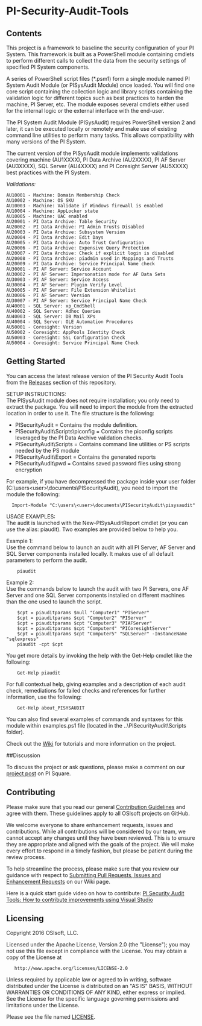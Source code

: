 # PI-Security-Audit-Tools

## Contents
This project is a framework to baseline the security configuration of your PI System. This framework is built as a PowerShell module containing cmdlets to perform different calls to collect the data from the security settings of specified PI System components.
  
A series of PowerShell script files (*.psm1) form a single module named PI System Audit Module (or PISysAudit Module) once loaded. You will find one core script containing the collection logic and library scripts containing the validation logic for different topics such as best practices to harden the machine, PI Server, etc. The module exposes several cmdlets either used for the internal logic or the external interface with the end-user.

The PI System Audit Module (PISysAudit) requires PowerShell version 2 and later, it can be executed locally or remotely and make use of existing command line utilities to perform many tasks. This allows compatibility with many versions of the PI System.  

The current version of the PISysAudit module implements validations covering machine (AU1XXXX), PI Data Archive (AU2XXXX), PI AF Server (AU3XXXX), SQL Server (AU4XXXX) and PI Coresight Server (AU5XXXX) best practices with the PI System.  
 
_Validations:_
```
AU10001 - Machine: Domain Membership Check 
AU10002	- Machine: OS SKU  
AU10003	- Machine: Validate if Windows firewall is enabled  	
AU10004 - Machine: AppLocker state
AU10005 - Machine: UAC enabled
AU20001	- PI Data Archive: Table Security	
AU20002	- PI Data Archive: PI Admin Trusts Disabled	 
AU20003	- PI Data Archive: Subsystem Version  	
AU20004	- PI Data Archive: Edit Days  
AU20005	- PI Data Archive: Auto Trust Configuration	 
AU20006	- PI Data Archive: Expensive Query Protection
AU20007 - PI Data Archive: Check if explicit login is disabled
AU20008 - PI Data Archive: piadmin used in Mappings and Trusts
AU20009 - PI Data Archive: Service Principal Name check
AU30001	- PI AF Server: Service Account  
AU30002	- PI AF Server: Impersonation mode for AF Data Sets  
AU30003	- PI AF Server: Service Access  
AU30004 - PI AF Server: Plugin Verify Level
AU30005 - PI AF Server: File Extension Whitelist
AU30006 - PI AF Server: Version
AU30007 - PI AF Server: Service Principal Name Check
AU40001	- SQL Server: xp_CmdShell	 
AU40002	- SQL Server: Adhoc Queries	 
AU40003	- SQL Server: DB Mail XPs	 
AU40004	- SQL Server: OLE Automation Procedures	
AU50001	- Coresight: Version	 
AU50002	- Coresight: AppPools Identity Check	 
AU50003	- Coresight: SSL Configuration Check	 
AU50004	- Coresight: Service Principal Name Check	
```

## Getting Started

You can access the latest release version of the PI Security Audit Tools from the [Releases](https://github.com/osisoft/PI-Security-Audit-Tools/releases) section of this repository.  

SETUP INSTRUCTIONS:  
The PISysAudit module does not require installation; you only need to extract the package. You will need to import the module from the extracted location in order to use it. The file structure is the following:  
  * PISecurityAudit = Contains the module definition.
  * PISecurityAudit\Scripts\piconfig = Contains the piconfig scripts leveraged by the PI Data Archive validation checks.
  * PISecurityAudit\Scripts = Contains command line utilities or PS scripts needed by the PS module
  * PISecurityAudit\Export = Contains the generated reports
  * PISecurityAudit\pwd = Contains saved password files using strong encryption
  
For example, if you have decompressed the package inside your user folder (C:\users\<user>\documents\PISecurityAudit), you need to import the module the following:  
  
```
  Import-Module "C:\users\<user>\documents\PISecurityAudit\pisysaudit"
```

USAGE EXAMPLES:  
The audit is launched with the New-PISysAuditReport cmdlet (or you can use the alias: piaudit). Two examples are provided below to help you.
 
Example 1:  
Use the command below to launch an audit with all PI Server, AF Server and SQL Server components installed locally. It makes use of all default parameters to perform the audit.  

```
    piaudit
```

Example 2:  
Use the commands below to launch the audit with two PI Servers, one AF Server and one SQL Server components installed on different machines than the one used to launch the script.  

```
    $cpt = piauditparams $null "Computer1" "PIServer"  
    $cpt = piauditparams $cpt "Computer2" "PIServer"  
    $cpt = piauditparams $cpt "Computer3" "PIAFServer"
    $cpt = piauditparams $cpt "Computer4" "PICoresightServer"
    $cpt = piauditparams $cpt "Computer5" "SQLServer" -InstanceName "sqlexpress"  
    piaudit -cpt $cpt  
```

You get more details by invoking the help with the Get-Help cmdlet like the following:  
    
```
    Get-Help piaudit  
```
    
For full contextual help, giving examples and a description of each audit check, remediations for failed checks and references for further information, use the following:

```
    Get-Help about_PISYSAUDIT
```

You can also find several examples of commands and syntaxes for this module within examples.ps1 file (located in the ..\PISecurityAudit\Scripts folder).  

Check out the [Wiki](https://github.com/osisoft/PI-Security-Audit-Tools/wiki) for tutorials and more information on the project.

##Discussion

To discuss the project or ask questions, please make a comment on our [project post](https://pisquare.osisoft.com/groups/security/blog/2016/07/26/check-out-the-pi-security-audit-tools-on-github) on PI Square.

## Contributing

Please make sure that you read our general [Contribution Guidelines](https://github.com/osisoft/contributing) and agree with them.  These guidelines apply to all OSIsoft projects on GitHub.  

We welcome everyone to share enhancement requests, issues and contributions.  While all contributions will be considered by our team, we cannot accept any changes until they have been reviewed.  This is to ensure they are appropriate and aligned with the goals of the project.  We will make every effort to respond in a timely fashion, but please be patient during the review process.  

To help streamline the process, please make sure that you review our guidance with respect to [Submitting Pull Requests, Issues and Enhancement Requests](https://github.com/osisoft/PI-Security-Audit-Tools/wiki/Submitting-Pull-Requests,-Issues-and-Enhancement-Requests) on our Wiki page. 

Here is a quick start guide video on how to contribute:
[PI Security Audit Tools: How to contribute improvements using Visual Studio](https://pisquare.osisoft.com/videos/1904)

## Licensing  

Copyright 2016 OSIsoft, LLC.

   Licensed under the Apache License, Version 2.0 (the "License");
   you may not use this file except in compliance with the License.
   You may obtain a copy of the License at

       http://www.apache.org/licenses/LICENSE-2.0

   Unless required by applicable law or agreed to in writing, software
   distributed under the License is distributed on an "AS IS" BASIS,
   WITHOUT WARRANTIES OR CONDITIONS OF ANY KIND, either express or implied.
   See the License for the specific language governing permissions and
   limitations under the License.
   
Please see the file named [LICENSE](LICENSE).
